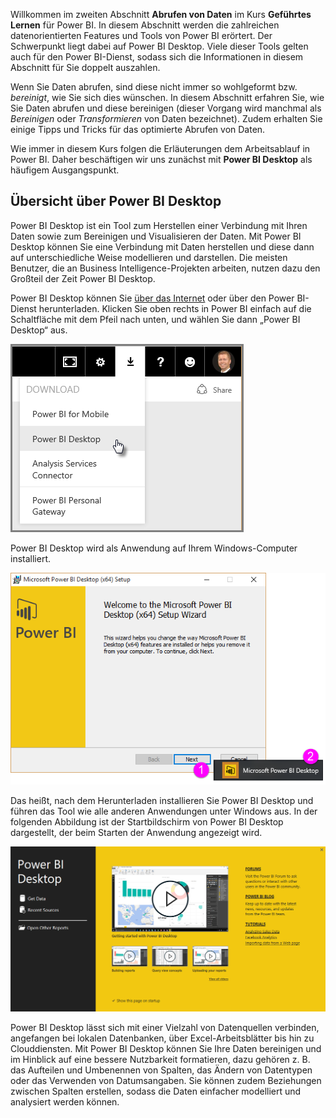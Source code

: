 Willkommen im zweiten Abschnitt **Abrufen von Daten** im Kurs **Geführtes Lernen** für Power BI. In diesem Abschnitt werden die zahlreichen datenorientierten Features und Tools von Power BI erörtert. Der Schwerpunkt liegt dabei auf Power BI Desktop. Viele dieser Tools gelten auch für den Power BI-Dienst, sodass sich die Informationen in diesem Abschnitt für Sie doppelt auszahlen.

Wenn Sie Daten abrufen, sind diese nicht immer so wohlgeformt bzw. *bereinigt*, wie Sie sich dies wünschen. In diesem Abschnitt erfahren Sie, wie Sie Daten abrufen und diese bereinigen (dieser Vorgang wird manchmal als *Bereinigen* oder *Transformieren* von Daten bezeichnet). Zudem erhalten Sie einige Tipps und Tricks für das optimierte Abrufen von Daten.

Wie immer in diesem Kurs folgen die Erläuterungen dem Arbeitsablauf in Power BI. Daher beschäftigen wir uns zunächst mit **Power BI Desktop** als häufigem Ausgangspunkt.

## <a name="an-overview-of-power-bi-desktop"></a>Übersicht über Power BI Desktop
Power BI Desktop ist ein Tool zum Herstellen einer Verbindung mit Ihren Daten sowie zum Bereinigen und Visualisieren der Daten. Mit Power BI Desktop können Sie eine Verbindung mit Daten herstellen und diese dann auf unterschiedliche Weise modellieren und darstellen. Die meisten Benutzer, die an Business Intelligence-Projekten arbeiten, nutzen dazu den Großteil der Zeit Power BI Desktop.

Power BI Desktop können Sie [über das Internet](http://go.microsoft.com/fwlink/?LinkID=521662) oder über den Power BI-Dienst herunterladen. Klicken Sie oben rechts in Power BI einfach auf die Schaltfläche mit dem Pfeil nach unten, und wählen Sie dann „Power BI Desktop“ aus.

![](media/1-1-overview-of-power-bi-desktop/1-1_1.png)

Power BI Desktop wird als Anwendung auf Ihrem Windows-Computer installiert.

![](media/1-1-overview-of-power-bi-desktop/1-1_2.png)

Das heißt, nach dem Herunterladen installieren Sie Power BI Desktop und führen das Tool wie alle anderen Anwendungen unter Windows aus. In der folgenden Abbildung ist der Startbildschirm von Power BI Desktop dargestellt, der beim Starten der Anwendung angezeigt wird.

![](media/1-1-overview-of-power-bi-desktop/1-1_3.png)

Power BI Desktop lässt sich mit einer Vielzahl von Datenquellen verbinden, angefangen bei lokalen Datenbanken, über Excel-Arbeitsblätter bis hin zu Clouddiensten. Mit Power BI Desktop können Sie Ihre Daten bereinigen und im Hinblick auf eine bessere Nutzbarkeit formatieren, dazu gehören z. B. das Aufteilen und Umbenennen von Spalten, das Ändern von Datentypen oder das Verwenden von Datumsangaben. Sie können zudem Beziehungen zwischen Spalten erstellen, sodass die Daten einfacher modelliert und analysiert werden können.

